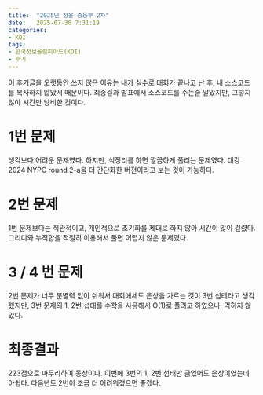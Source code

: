 ```yaml
---
title:  "2025년 정올 중등부 2차"
date:   2025-07-30 7:31:19
categories:
- KOI
tags:
- 한국정보올림피아드(KOI)
- 후기
---
```


이 후기글을 오랫동안 쓰지 않은 이유는 내가 실수로 대회가 끝나고 난 후, 내 소스코드를 복사하지 않았시 때문이다. 최종결과 발표에서 소스코드를 주는줄 알았지만, 그렇지 않아 시간만 낭비한 것이다.

# 1번 문제

생각보다 어려운 문제였다. 하지만, 식정리를 하면 깔끔하게 풀리는 문제였다. 대강 2024 NYPC round 2-a을 더 간단화한 버전이라고 보는 것이 가능하다.

# 2번 문제

1번 문제보다는 직관적이고, 개인적으로 초기화를 제대로 하지 않아 시간이 많이 걸렸다. 그리디와 누적합을 적절히 이용해서 풀면 어렵지 않은 문제였다.

# 3 / 4 번 문제

2번 문제가 너무 분별력 없이 쉬워서 대회에세도 은상을 가르는 것이 3번 섭테라고 생각했지만, 3번 문제의 1, 2번 섭태를 수학을 사용해서 O(1)로 풀려고 하였으나, 먹히지 않았다.

# 최종결과

223점으로 마무리하여 동상이다. 이번에 3번의 1, 2번 섭태만 긁었어도 은상이였는데 아쉽다. 다음년도 2번이 조금 더 어려워졌으면 좋겠다.